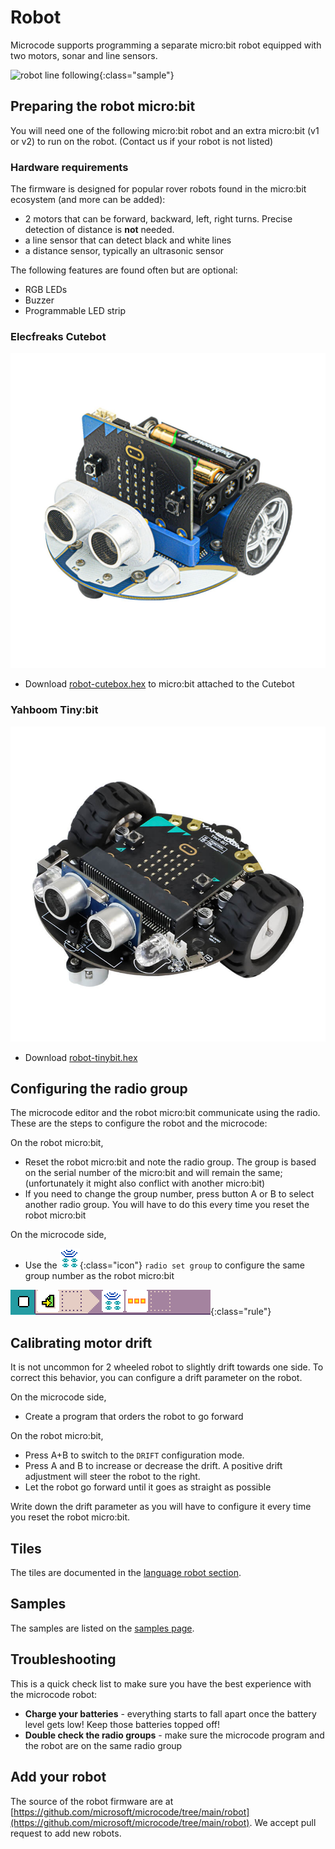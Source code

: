 # Robot

Microcode supports programming a separate micro:bit robot equipped with two motors,
sonar and line sensors.

![robot line following](./images/generated/sample_robot_line_follow.png.png){:class="sample"}

## Preparing the robot micro:bit

You will need one of the following micro:bit robot and an extra micro:bit (v1 or v2) to run on the robot. (Contact us if your robot is not listed)

### Hardware requirements

The firmware is designed for popular rover robots found in the micro:bit ecosystem
(and more can be added):

-   2 motors that can be forward, backward, left, right turns. Precise detection of distance is **not** needed.
-   a line sensor that can detect black and white lines
-   a distance sensor, typically an ultrasonic sensor

The following features are found often but are optional:

-   RGB LEDs
-   Buzzer
-   Programmable LED strip

### Elecfreaks Cutebot

[![Photograph of the Cutebot](./images/cutebot.jpeg)](https://www.elecfreaks.com/micro-bit-smart-cutebot.html)

-   Download [robot-cutebox.hex](https://microsoft.github.io/microcode/assets/robot-cutebox.hex) to micro:bit attached to the Cutebot

### Yahboom Tiny:bit

![Photograph of the Tiny:bit](./images/tinybit.jpeg)

-   Download [robot-tinybit.hex](https://microsoft.github.io/microcode/assets/robot-tinybit.hex)

## Configuring the radio group

The microcode editor and the robot micro:bit communicate using the radio. These are the steps to configure the robot and the microcode:

On the robot micro:bit,

-   Reset the robot micro:bit and note the radio group. The group is based on the serial number of the micro:bit and will remain the same; (unfortunately it might also conflict with another micro:bit)
-   If you need to change the group number, press button A or B to select another radio group. You will have to do this every time you reset the robot micro:bit

On the microcode side,

-   Use the ![radio set group](./images/generated/icon_A6A.png){:class="icon"} `radio set group` to configure the same group number as the robot micro:bit

![setting radio group 3 on page start](./images/generated/sample_robot_shake_page_1_rule_1.png){:class="rule"}

## Calibrating motor drift

It is not uncommon for 2 wheeled robot to slightly drift towards one side. To correct this behavior, you can configure a drift parameter on the robot.

On the microcode side,

-   Create a program that orders the robot to go forward

On the robot micro:bit,

-   Press A+B to switch to the `DRIFT` configuration mode.
-   Press A and B to increase or decrease the drift. A positive drift adjustment will steer the robot to the right.
-   Let the robot go forward until it goes as straight as possible

Write down the drift parameter as you will have to configure it every time you reset the robot micro:bit.

## Tiles

The tiles are documented
in the [language robot section](./language#robot).

## Samples

The samples are listed on the [samples page](./samples.md#robot).

## Troubleshooting

This is a quick check list to make sure you have the best experience with the microcode robot:

-   **Charge your batteries** - everything starts to fall apart once the battery level gets low! Keep those batteries topped off!
-   **Double check the radio groups** - make sure the microcode program and the robot are on the same radio group

## Add your robot

The source of the robot firmware are at [https://github.com/microsoft/microcode/tree/main/robot](https://github.com/microsoft/microcode/tree/main/robot). We accept pull request to add new robots.
